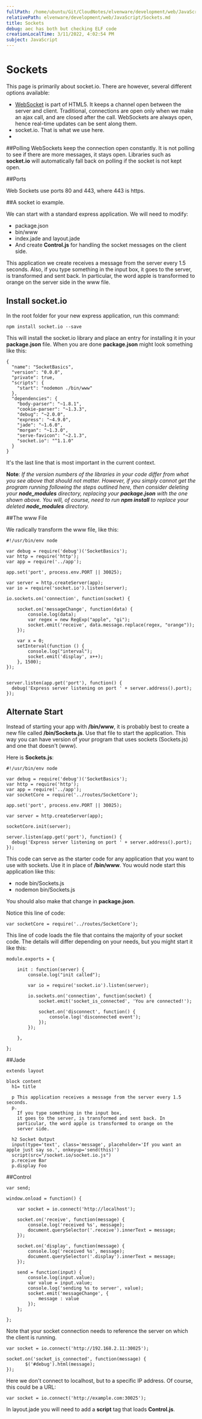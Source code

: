 ```yaml
---
fullPath: /home/ubuntu/Git/CloudNotes/elvenware/development/web/JavaScript/Sockets.md
relativePath: elvenware/development/web/JavaScript/Sockets.md
title: Sockets
debug: aec has both but checking ELF code
creationLocalTime: 3/11/2022, 4:02:54 PM
subject: JavaScript
---
```


<!-- toc -->
<!-- tocstop -->

# Sockets

This page is primarily about socket.io. There are however, several different options available:

 - [WebSocket](http://www.websocket.org/aboutwebsocket.html) is part of HTML5. It keeps a channel open between the server and client. Traditional, connections are open only when we make an ajax call, and are closed after the call. WebSockets are always open, hence real-time updates can be sent along them.
 - socket.io. That is what we use here.
 - 

##Polling 
WebSockets keep the connection open constantly. It is not polling to see if there are more messages, it stays open. Libraries such as **socket.io** will automatically fall back on polling if the socket is not kept open.

##Ports

Web Sockets use ports 80 and 443, where 443 is https.

##A socket io example.

We can start with a standard express application. We will need to modify:

- package.json
- bin/www
- index.jade and layout.jade
- And create **Control.js** for handling the socket messages on the client side.

This application we create receives a message from the server every 1.5 seconds.  Also, if you type something in the input box, it goes to the server, is transformed and sent back. In particular, the word apple is transformed to orange on the server side in the www file.

## Install socket.io

In the root folder for your new express application, run this command:

	npm install socket.io --save

This will install the socket.io library and place an entry for installing it in your **package.json** file. When you are done **package.json** might look something like this:

```
{
  "name": "SocketBasics",
  "version": "0.0.0",
  "private": true,
  "scripts": {
    "start": "nodemon ./bin/www"
  },
  "dependencies": {
    "body-parser": "~1.8.1",
    "cookie-parser": "~1.3.3",
    "debug": "~2.0.0",
    "express": "~4.9.0",
    "jade": "~1.6.0",
    "morgan": "~1.3.0",
    "serve-favicon": "~2.1.3",
    "socket.io": "^1.1.0"
  }
}
```

It's the last line that is most important in the current context. 

**Note**: *If the version numbers of the libraries in your code differ from what you see above that should not matter. However, if you simply cannot get the program running following the steps outlined here, then consider deleting your **node_modules** directory, replacing your **package.json** with the one shown above. You will, of course, need to run **npm install** to replace your deleted **node_modules** directory.*

##The www File

We radically transform the www file, like this:

```
#!/usr/bin/env node

var debug = require('debug')('SocketBasics');
var http = require('http');
var app = require('../app');

app.set('port', process.env.PORT || 30025);

var server = http.createServer(app);
var io = require('socket.io').listen(server);

io.sockets.on('connection', function(socket) {
    
    socket.on('messageChange', function(data) {
        console.log(data);
        var regex = new RegExp("apple", "gi");
        socket.emit('receive', data.message.replace(regex, "orange"));
    });
    
    var x = 0;
    setInterval(function () {
        console.log("interval");
        socket.emit('display', x++);
    }, 1500);
});


server.listen(app.get('port'), function() {
  debug('Express server listening on port ' + server.address().port);
});
```

## Alternate Start

Instead of starting your app with **/bin/www**, it is probably best to create a new file called **/bin/Sockets.js**. Use that file to start the application. This way you can have version of your program that uses sockets (Sockets.js) and one that doesn't (www). 

Here is **Sockets.js**:

```
#!/usr/bin/env node

var debug = require('debug')('SocketBasics');
var http = require('http');
var app = require('../app');
var socketCore = require('../routes/SocketCore');

app.set('port', process.env.PORT || 30025);

var server = http.createServer(app);

socketCore.init(server);

server.listen(app.get('port'), function() {
  debug('Express server listening on port ' + server.address().port);
});
```

This code can serve as the starter code for any application that you want to use with sockets. Use it in place of **/bin/www**. You would node start this application like this:

- node bin/Sockets.js
- nodemon bin/Sockets.js

You should also make that change in **package.json**.

Notice this line of code:

```
var socketCore = require('../routes/SocketCore');
```

This line of code loads the file that contains the majority of your socket code. The details will differ depending on your needs, but you might start it like this:

```
module.exports = {

    init : function(server) {
        console.log("init called");
        
        var io = require('socket.io').listen(server);
        
        io.sockets.on('connection', function(socket) {
            socket.emit('socket_is_connected', 'You are connected!');
            
            socket.on('disconnect', function() {
                console.log('disconnected event');
            });
        });
        
    },

};
```

##Jade

```
extends layout

block content
  h1= title
  
  p This application receives a message from the server every 1.5 seconds. 
  p. 
    If you type something in the input box, 
    it goes to the server, is transformed and sent back. In
    particular, the word apple is transformed to orange on the
    server side.

  h2 Socket Output
  input(type='text', class='message', placeholder='If you want an apple just say so.', onkeyup='send(this)')
  script(src="/socket.io/socket.io.js")
  p.receive Bar
  p.display Foo
```

##Control

```
var send;

window.onload = function() {

    var socket = io.connect('http://localhost');

    socket.on('receive', function(message) {
        console.log('received %s', message);
        document.querySelector('.receive').innerText = message;
    });
    
    socket.on('display', function(message) {
        console.log('received %s', message);
        document.querySelector('.display').innerText = message;
    });

    send = function(input) {
        console.log(input.value);
        var value = input.value;
        console.log('sending %s to server', value);
        socket.emit('messageChange', {
            message : value
        });
    };

};
```

Note that your socket connection needs to reference the server on which the client is running.

```
var socket = io.connect('http://192.168.2.11:30025');

socket.on('socket_is_connected', function(message) {
       $('#debug').html(message);
});
```

Here we don't connect to localhost, but to a specific IP address. Of course, this could be a URL:

```
var socket = io.connect('http://example.com:30025');
```

In layout.jade you will need to add a **script** tag that loads **Control.js**. 